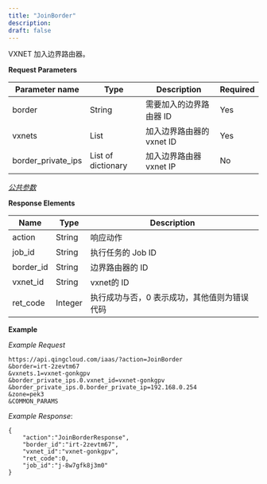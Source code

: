 ```yaml
---
title: "JoinBorder"
description: 
draft: false
---
```




VXNET 加入边界路由器。


**Request Parameters**

| Parameter name | Type | Description | Required |
| --- | --- | --- | --- |
| border | String | 需要加入的边界路由器 ID | Yes |
| vxnets | List | 加入边界路由器的 vxnet ID | Yes |
| border_private_ips | List of dictionary | 加入边界路由器 vxnet IP | No |

[_公共参数_](../../../parameters/)

**Response Elements**

| Name | Type | Description |
| --- | --- | --- |
| action | String | 响应动作 |
| job_id | String | 执行任务的 Job ID |
| border_id | String | 边界路由器的 ID |
| vxnet_id | String | vxnet的 ID |
| ret_code | Integer | 执行成功与否，0 表示成功，其他值则为错误代码 |

**Example**

_Example Request_

```
https://api.qingcloud.com/iaas/?action=JoinBorder
&border=irt-2zevtm67
&vxnets.1=vxnet-gonkgpv
&border_private_ips.0.vxnet_id=vxnet-gonkgpv
&border_private_ips.0.border_private_ip=192.168.0.254
&zone=pek3
&COMMON_PARAMS
```

_Example Response_:

```
{
    "action":"JoinBorderResponse",
    "border_id":"irt-2zevtm67",
    "vxnet_id":"vxnet-gonkgpv",
    "ret_code":0,
    "job_id":"j-8w7gfk8j3m0"
}
```
